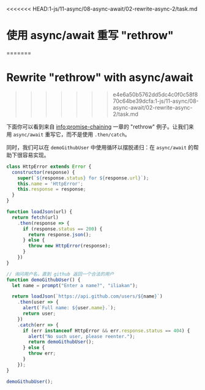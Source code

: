 
<<<<<<< HEAD:1-js/11-async/08-async-await/02-rewrite-async-2/task.md
# 使用 async/await 重写 "rethrow"
=======
# Rewrite "rethrow" with async/await
>>>>>>> e4e6a50b5762dd5dc4c0f0c58f870c64be39dcfa:1-js/11-async/08-async-await/02-rewrite-async-2/task.md

下面你可以看到来自 <info:promise-chaining> 一章的 "rethrow" 例子。让我们来用 `async/await` 重写它，而不是使用 `.then/catch`。

同时，我们可以在 `demoGithubUser` 中使用循环以摆脱递归：在 `async/await` 的帮助下很容易实现。

```js run
class HttpError extends Error {
  constructor(response) {
    super(`${response.status} for ${response.url}`);
    this.name = 'HttpError';
    this.response = response;
  }
}

function loadJson(url) {
  return fetch(url)
    .then(response => {
      if (response.status == 200) {
        return response.json();
      } else {
        throw new HttpError(response);
      }
    })
}

// 询问用户名，直到 github 返回一个合法的用户
function demoGithubUser() {
  let name = prompt("Enter a name?", "iliakan");

  return loadJson(`https://api.github.com/users/${name}`)
    .then(user => {
      alert(`Full name: ${user.name}.`);
      return user;
    })
    .catch(err => {
      if (err instanceof HttpError && err.response.status == 404) {
        alert("No such user, please reenter.");
        return demoGithubUser();
      } else {
        throw err;
      }
    });
}

demoGithubUser();
```
